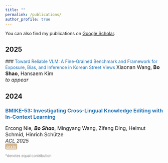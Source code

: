 ```yaml
---
title: ""
permalink: /publications/
author_profile: true
---
```


<style type="text/css" rel="stylesheet">
.btn--paper {
color: white;
background-color: lightseagreen;
padding: 1px 3px;
text-align: center;
border-radius: 4px;
a { TEXT-DECORATION:none }
}
.btn--arxiv {
color: white;
background-color: tan;
padding: 1px 3px;
text-align: center;
border-radius: 4px;
a { TEXT-DECORATION:none }
}
.btn--code {
color: white;
background-color: DARKORANGE;
padding: 1px 3px;
text-align: center;
border-radius: 4px;
a { TEXT-DECORATION:none }
}
</style>

<p>You can also find my publications on <a href="https://scholar.google.com/citations?hl=en&user=2cHvrTgAAAAJ" target="_blank">Google Scholar</a>.</p>

<h2 id='224'>2025</h2>
### <span style="color:rgb(39, 117, 182)">Toward Reliable VLM: A Fine-Grained Benchmark and Framework for Exposure, Bias, and Inference in Korean Street Views</span>
<font size="3">Xiaonan Wang, <b>Bo Shao</b>, Hansaem Kim
<br><i>to appear</i></font><br>
<!-- <a href="https://arxiv.org/abs/2406.17764v2" class="btn--arxiv" target="_blank">arxiv</a> -->


<h2 id='224'>2024</h2>

### <span style="color:rgb(39, 117, 182)">BMIKE-53: Investigating Cross-Lingual Knowledge Editing with In-Context Learning</span>
<font size="3">Ercong Nie<sup>*</sup>, <b>Bo Shao<sup>*</sup></b>, Mingyang Wang, Zifeng Ding, Helmut Schmid, Hinrich Schütze
<br><i>ACL 2025</i></font><br>
<a href="https://arxiv.org/abs/2406.17764v2" class="btn--arxiv" target="_blank">arxiv</a>

<span style="color:gray; font-size: 0.8em;">*denotes equal contribution</span><br>
<!-- <a href="" class="btn--arxiv" target="_blank">arxiv</a> -->
<!-- <a href="" class="btn--code" target="_blank">code</a> -->


